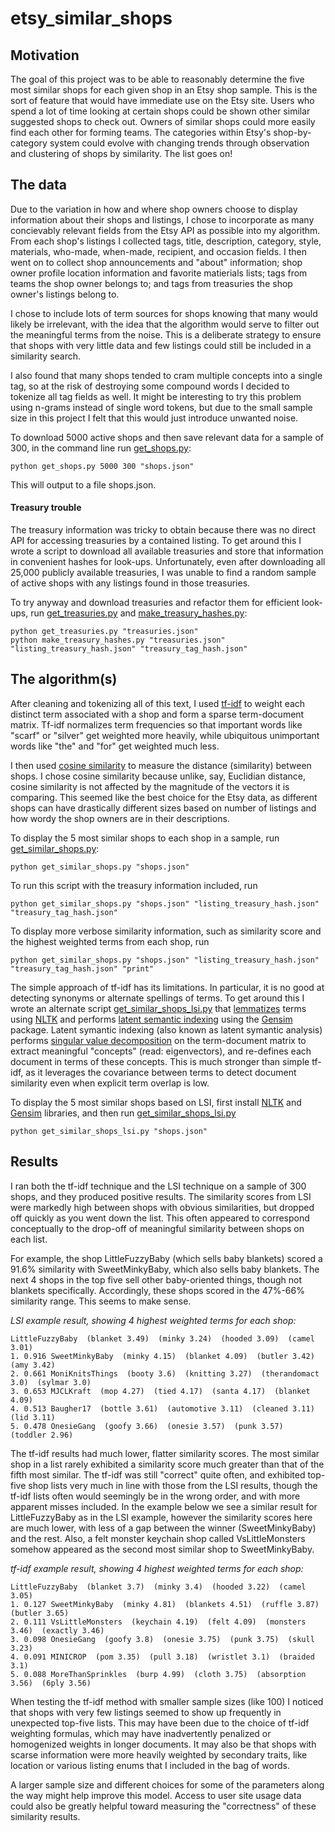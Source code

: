 # etsy_similar_shops

## Motivation

The goal of this project was to be able to reasonably determine the five most similar shops for each given shop in an Etsy shop sample. This is the sort of feature that would have immediate use on the Etsy site. Users who spend a lot of time looking at certain shops could be shown other similar suggested shops to check out. Owners of similar shops could more easily find each other for forming teams. The categories within Etsy's shop-by-category system could evolve with changing trends through observation and clustering of shops by similarity. The list goes on!

## The data

Due to the variation in how and where shop owners choose to display information about their shops and listings, I chose to incorporate as many concievably relevant fields from the Etsy API as possible into my algorithm. From each shop's listings I collected tags, title, description, category, style, materials, who-made, when-made, recipient, and occasion fields. I then went on to collect shop announcements and "about" information; shop owner profile location information and favorite matierials lists; tags from teams the shop owner belongs to; and tags from treasuries the shop owner's listings belong to. 

I chose to include lots of term sources for shops knowing that many would likely be irrelevant, with the idea that the algorithm would serve to filter out the meaningful terms from the noise. This is a deliberate strategy to ensure that shops with very little data and few listings could still be included in a similarity search. 

I also found that many shops tended to cram multiple concepts into a single tag, so at the risk of destroying some compound words I decided to tokenize all tag fields as well. It might be interesting to try this problem using n-grams instead of single word tokens, but due to the small sample size in this project I felt that this would just introduce unwanted noise.

To download 5000 active shops and then save relevant data for a sample of 300, in the command line run [get_shops.py](https://github.com/jeffjeffjeffrey/etsy_similar_shops/blob/master/get_shops.py):

    python get_shops.py 5000 300 "shops.json"
    
This will output to a file shops.json.

#### Treasury trouble 

The treasury information was tricky to obtain because there was no direct API for accessing treasuries by a contained listing. To get around this I wrote a script to download all available treasuries and store that information in convenient hashes for look-ups. Unfortunately, even after downloading all 25,000 publicly available treasuries, I was unable to find a random sample of active shops with any listings found in those treasuries.

To try anyway and download treasuries and refactor them for efficient look-ups, run [get_treasuries.py](https://github.com/jeffjeffjeffrey/etsy_similar_shops/blob/master/get_treasuries.py) and [make_treasury_hashes.py](https://github.com/jeffjeffjeffrey/etsy_similar_shops/blob/master/make_treasury_hashes.py):

    python get_treasuries.py "treasuries.json"
    python make_treasury_hashes.py "treasuries.json" "listing_treasury_hash.json" "treasury_tag_hash.json"

## The algorithm(s)

After cleaning and tokenizing all of this text, I used [tf-idf](http://en.wikipedia.org/wiki/Tf%E2%80%93idf) to weight each distinct term associated with a shop and form a sparse term-document matrix. Tf-idf normalizes term frequencies so that important words like "scarf" or "silver" get weighted more heavily, while ubiquitous unimportant words like "the" and "for" get weighted much less. 

I then used [cosine similarity](http://en.wikipedia.org/wiki/Cosine_similarity) to measure the distance (similarity) between shops. I chose cosine similarity because unlike, say, Euclidian distance, cosine similarity is not affected by the magnitude of the vectors it is comparing. This seemed like the best choice for the Etsy data, as different shops can have drastically different sizes based on number of listings and how wordy the shop owners are in their descriptions.

To display the 5 most similar shops to each shop in a sample, run [get_similar_shops.py](https://github.com/jeffjeffjeffrey/etsy_similar_shops/blob/master/get_similar_shops.py):

    python get_similar_shops.py "shops.json"
    
To run this script with the treasury information included, run

    python get_similar_shops.py "shops.json" "listing_treasury_hash.json" "treasury_tag_hash.json"
    
To display more verbose similarity information, such as similarity score and the highest weighted terms from each shop, run

    python get_similar_shops.py "shops.json" "listing_treasury_hash.json" "treasury_tag_hash.json" "print"

The simple approach of tf-idf has its limitations. In particular, it is no good at detecting synonyms or alternate spellings of terms. To get around this I wrote an alternate script [get_similar_shops_lsi.py](https://github.com/jeffjeffjeffrey/etsy_similar_shops/blob/master/get_similar_shops_lsi.py) that [lemmatizes](http://en.wikipedia.org/wiki/Lemmatisation) terms using [NLTK](http://www.nltk.org/) and performs [latent semantic indexing](http://en.wikipedia.org/wiki/Latent_semantic_indexing) using the [Gensim](http://radimrehurek.com/gensim/index.html) package. Latent symantic indexing (also known as latent symantic analysis) performs [singular value decomposition](http://en.wikipedia.org/wiki/Singular_value_decomposition) on the term-document matrix to extract meaningful "concepts" (read: eigenvectors), and re-defines each document in terms of these concepts. This is much stronger than simple tf-idf, as it leverages the covariance between terms to detect document similarity even when explicit term overlap is low. 

To display the 5 most similar shops based on LSI, first install [NLTK](http://www.nltk.org/) and [Gensim](http://radimrehurek.com/gensim/index.html) libraries, and then run [get_similar_shops_lsi.py](https://github.com/jeffjeffjeffrey/etsy_similar_shops/blob/master/get_similar_shops_lsi.py)

    python get_similar_shops_lsi.py "shops.json"

## Results

I ran both the tf-idf technique and the LSI technique on a sample of 300 shops, and they produced positive results. The similarity scores from LSI were markedly high between shops with obvious similarities, but dropped off quickly as you went down the list. This often appeared to correspond conceptually to the drop-off of meaningful similarity between shops on each list. 

For example, the shop LittleFuzzyBaby (which sells baby blankets) scored a 91.6% similarity with SweetMinkyBaby, which also sells baby blankets. The next 4 shops in the top five sell other baby-oriented things, though not blankets specifically. Accordingly, these shops scored in the 47%-66% similarity range. This seems to make sense.

_LSI example result, showing 4 highest weighted terms for each shop:_

    LittleFuzzyBaby  (blanket 3.49)  (minky 3.24)  (hooded 3.09)  (camel 3.01)
    1. 0.916 SweetMinkyBaby  (minky 4.15)  (blanket 4.09)  (butler 3.42)  (amy 3.42)
    2. 0.661 MoniKnitsThings  (booty 3.6)  (knitting 3.27)  (therandomact 3.0)  (sylmar 3.0)
    3. 0.653 MJCLKraft  (mop 4.27)  (tied 4.17)  (santa 4.17)  (blanket 4.09)
    4. 0.513 Baugher17  (bottle 3.61)  (automotive 3.11)  (cleaned 3.11)  (lid 3.11)
    5. 0.478 OnesieGang  (goofy 3.66)  (onesie 3.57)  (punk 3.57)  (toddler 2.96)

The tf-idf results had much lower, flatter similarity scores. The most similar shop in a list rarely exhibited a similarity score much greater than that of the fifth most similar. The tf-idf was still "correct" quite often, and exhibited top-five shop lists very much in line with those from the LSI results, though the tf-idf lists often would seemingly be in the wrong order, and with more apparent misses included. In the example below we see a similar result for LittleFuzzyBaby as in the LSI example, however the similarity scores here are much lower, with less of a gap between the winner (SweetMinkyBaby) and the rest. Also, a felt monster keychain shop called VsLittleMonsters somehow appeared as the second most similar shop to SweetMinkyBaby.

_tf-idf example result, showing 4 highest weighted terms for each shop:_

    LittleFuzzyBaby  (blanket 3.7)  (minky 3.4)  (hooded 3.22)  (camel 3.05)
    1. 0.127 SweetMinkyBaby  (minky 4.81)  (blankets 4.51)  (ruffle 3.87)  (butler 3.65)
    2. 0.111 VsLittleMonsters  (keychain 4.19)  (felt 4.09)  (monsters 3.46)  (exactly 3.46)
    3. 0.098 OnesieGang  (goofy 3.8)  (onesie 3.75)  (punk 3.75)  (skull 3.23)
    4. 0.091 MINICROP  (pom 3.35)  (pull 3.18)  (wristlet 3.1)  (braided 3.1)
    5. 0.088 MoreThanSprinkles  (burp 4.99)  (cloth 3.75)  (absorption 3.56)  (6ply 3.56)

When testing the tf-idf method with smaller sample sizes (like 100) I noticed that shops with very few listings seemed to show up frequently in unexpected top-five lists. This may have been due to the choice of tf-idf weighting formulas, which may have inadvertently penalized or homogenized weights in longer documents. It may also be that shops with scarse information were more heavily weighted by secondary traits, like location or various listing enums that I included in the bag of words. 

A larger sample size and different choices for some of the parameters along the way might help improve this model. Access to user site usage data could also be greatly helpful toward measuring the "correctness" of these similarity results. 
